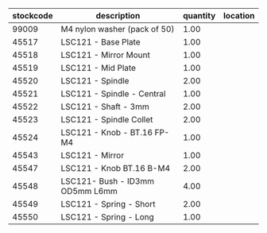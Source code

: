 |stockcode|description|quantity|location|
|---------|-----------|--------|--------|
|99009|M4 nylon washer (pack of 50)|1.00||
|45517|LSC121 - Base Plate|1.00||
|45518|LSC121 - Mirror Mount|1.00||
|45519|LSC121 - Mid Plate|1.00||
|45520|LSC121 - Spindle|2.00||
|45521|LSC121 - Spindle - Central|1.00||
|45522|LSC121 - Shaft - 3mm|2.00||
|45523|LSC121 - Spindle Collet|2.00||
|45524|LSC121 - Knob -  BT.16 FP-M4|1.00||
|45543|LSC121 - Mirror|1.00||
|45547|LSC121 - Knob BT.16 B-M4|2.00||
|45548|LSC121- Bush - ID3mm OD5mm L6mm|4.00||
|45549|LSC121 - Spring - Short|2.00||
|45550|LSC121 - Spring - Long|1.00||

